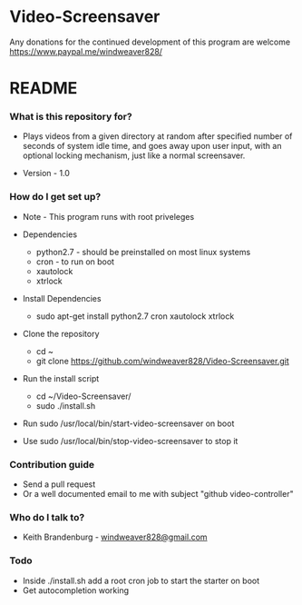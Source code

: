 # Video-Screensaver


Any donations for the continued development of this program are welcome
https://www.paypal.me/windweaver828/

# README #

### What is this repository for? ###

* Plays videos from a given directory at random after specified number of seconds of system idle time, and goes away upon user input, with an optional locking mechanism, just like a normal screensaver.

* Version - 1.0

### How do I get set up? ###

- Note - This program runs with root priveleges
* Dependencies
    - python2.7 - should be preinstalled on most linux systems
    - cron - to run on boot
    - xautolock
    - xtrlock

* Install Dependencies
    - sudo apt-get install python2.7 cron xautolock xtrlock

* Clone the repository
    - cd ~
    - git clone https://github.com/windweaver828/Video-Screensaver.git

* Run the install script
    - cd ~/Video-Screensaver/
    - sudo ./install.sh

* Run sudo /usr/local/bin/start-video-screensaver on boot

* Use sudo /usr/local/bin/stop-video-screensaver to stop it

### Contribution guide

* Send a pull request
* Or a well documented email to me with subject "github video-controller"

### Who do I talk to? ###

* Keith Brandenburg - windweaver828@gmail.com

### Todo ###
* Inside ./install.sh add a root cron job to start the starter on boot
* Get autocompletion working

